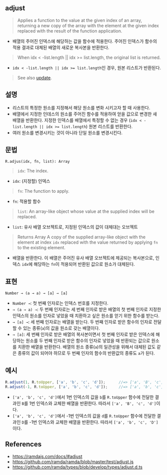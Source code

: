## adjust

> Applies a function to the value at the given index of an array, returning a new copy of the array with the element at the given index replaced with the result of the function application.
- 배열의 주어진 인덱스에 해당하는 값을 함수에 적용한다. 주어진 인덱스가 함수의 적용 결과로 대체된 배열의 새로운 복사본을 반환한다.

> When idx < -list.length || idx >= list.length, the original list is returned.
- `idx < -list.length || idx >= list.length`인 경우, 원본 리스트가 반환된다.

> See also [update](./also.md).

## 설명

- 리스트의 특정한 원소를 지정해서 해당 원소를 변화 시키고자 할 때 사용한다.
- 배열에서 지정한 인데스의 원소를 주어진 함수를 적용하여 얻을 값으로 변경한 새 배열을 반환한다. 지정한 인덱스를 배열에서 특정할 수 없는 경우 (`idx < -list.length || idx >= list.length`) 원본 리스트를 반환한다.
- 여러 원소를 변경시키는 것이 아니라 단일 원소를 변경시킨다.

## 문법

```
R.adjus(idx, fn, list): Array
```
> `idx`: The index.
- `idx`: (지정할) 인덱스
> `fn`: The function to apply.
- `fn`: 적용할 함수
> `list`: An array-like object whose value at the supplied index will be replaced.
- `list`: 유사 배열 오브젝트로, 지정된 인덱스의 값이 대체대는 오브젝트
> Returns Array A copy of the supplied array-like object with the element at index `idx` replaced with the value returned by applying `fn` to the existing element.
- 배열을 반환한다. 이 배열은 주어진 유사 배열 오브젝트에 제공되는 복사본으로, 인덱스 `idx`에 해당하는 `fn`이 적용되어 반환된 값으로 원소가 대체된다.

## 표현

```
Number → (a → a) → [a] → [a]
```
- `Number →`: 첫 번째 인자로는 인덱스 번호를 지정한다.
- `→ (a → a) →`: 두 번째 인자로는 세 번째 인자로 받은 배열의 첫 번째 인자로 지정한 인덱스의 원소를 인자로 넣었을 때 치환하고 싶은 원소를 얻기 위한 함수를 받는다.
- `→ [a] →`: 세 번째 인자로는 배열을 받는다. 두 번째 인자로 받은 함수의 인자로 전달할 수 있는 종류(`a`)의 값을 원소로 갖는 배열이다.
- `→ [a]`: 세 번째 인자로 받은 배열의 복사본이면서 첫 번째 인자로 받은 인덱스에 해당하는 원소를 두 번째 인자로 받은 함수의 인자로 넣었을 때 반환되는 값으로 원소를 치환한 배열을 반환한다. 배열의 원소 종류(`a`)의 일관성을 위해서 대체된 값도 같은 종류의 값이 되어야 하므로 두 번째 인자의 함수의 반환값의 종류도 `a`가 된다.

## 예시

```js
R.adjust(1, R.toUpper, ['a', 'b', 'c', 'd']);      //=> ['a', 'B', 'c', 'd']
R.adjust(-1, R.toUpper, ['a', 'b', 'c', 'd']);     //=> ['a', 'b', 'c', 'D']
```
- `['a', 'b', 'c', 'd']`에서 1번 인덱스의 값을 `b`를 `R.toUpper` 함수에 전달한 결과인 `B`를 1번 인덱스와 교체한 배열을 반환한다. 따라서 `['a', 'B', 'c', 'd']`이다.
- `['a', 'b', 'c', 'd']`에서 -1번 인덱스의 값을 `d`를 `R.toUpper` 함수에 전달한 결과인 `D`를 -1번 인덱스와 교체한 배열을 반환한다. 따라서 `['a', 'b', 'c', 'D']`이다.

## References

- https://ramdajs.com/docs/#adjust
- https://github.com/ramda/ramda/blob/master/test/adjust.js
- https://github.com/ramda/types/blob/develop/types/adjust.d.ts
